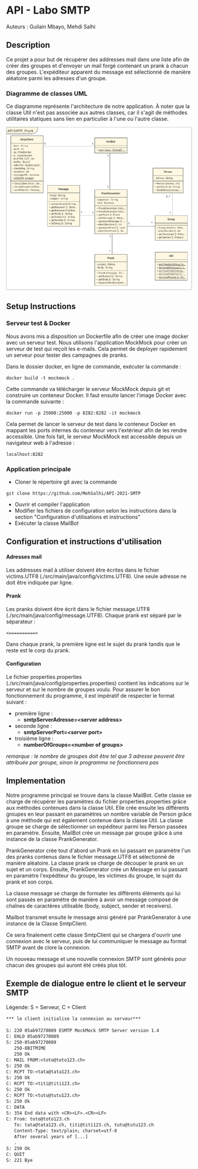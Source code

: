 # API - Labo SMTP
Auteurs :
Guilain Mbayo,
Mehdi Salhi

## Description
Ce projet a pour but de récupérer des addresses mail dans une
liste afin de créer des groupes et d'envoyer un mail forgé contenant
un prank à chacun des groupes. L'expéditeur apparent du message est 
sélectionné de manière aléatoire parmi les adresses d'un groupe.

### Diagramme de classes UML
Ce diagramme représente l'architecture de notre application. À noter que la 
classe Util n'est pas associée aux autres classes, car il s'agit de méthodes 
utilitaires statiques sans lien en particulier à l'une ou l'autre classe.

![](figures/uml-diagram.png)

## Setup Instructions

### Serveur test & Docker
Nous avons mis a disposition un Dockerfile afin de créer une image docker
avec un serveur test. Nous utilisons l'application MockMock pour créer un 
serveur de test qui reçoit les e-mails. Cela permet de deployer rapidement 
un serveur pour tester des campagnes de pranks.

Dans le dossier docker, en ligne de commande, exécuter la commande :
```
docker build -t mockmock .
```
Cette commande va télécharger le serveur MockMock depuis git et construire
un conteneur Docker. Il faut ensuite lancer l'image Docker avec la commande
suivante :
```
docker run -p 25000:25000 -p 8282:8282 -it mockmock
```
Cela permet de lancer le serveur de test dans le conteneur Docker en mappant
les ports internes du conteneur vers l'extérieur afin de les rendre
accessible. Une fois fait, le serveur MockMock est accessible depuis un
navigateur web à l'adresse :
```
localhost:8282
```

### Application principale
- Cloner le répertoire git avec la commande
```
git clone https://github.com/MehSalhi/API-2021-SMTP
```
- Ouvrir et compiler l'application
- Modifier les fichiers de configuration selon les instructions dans la section "Configuration d'utilisations et instructions"
- Exécuter la classe MailBot

## Configuration et instructions d'utilisation
#### Adresses mail
Les addresses mail à utiliser doivent être écrites dans le fichier 
victims.UTF8 (./src/main/java/config/victims.UTF8). Une seule adresse ne doit 
être indiquée par ligne.
#### Prank
Les pranks doivent être écrit dans le fichier message.UTF8
(./src/main/java/config/message.UTF8). Chaque prank est séparé par le 
séparateur :
```
<==========>
```
Dans chaque prank, la première ligne est le sujet du
prank tandis que le reste est le corp du prank.
#### Configuration
Le fichier properties.properties (./src/main/java/config/properties.properties)
contient les indications sur le serveur et sur le nombre de groupes voulu.
Pour assurer le bon fonctionnement du programme, il est impératif de 
respecter le format suivant :
- première ligne :
  - **smtpServerAdresse=\<server address\>**
- seconde ligne :
  - **smtpServerPort=\<server port\>**
- troisième ligne :
  - **numberOfGroups=\<number of groups\>**
  
*remarque : le nombre de groupes doit être tel que 3 adresse peuvent être
attribuée par groupe, sinon le programme ne fonctionnera pas*

## Implementation
Notre programme principal se trouve dans la classe MailBot. Cette classe
se charge de récupérer les paramètres du fichier properties.properties
grâce aux méthodes contenues dans la classe Util. Elle crée ensuite les
différents groupes en leur passant en paramètres un nombre variable de 
Person grâce à une méthode qui est également contenue dans la 
classe Util. La classe groupe se charge de sélectionner un expéditeur parmi
les Person passées en paramètre. Ensuite, MailBot crée un message par groupe 
grâce à une instance de la 
classe PrankGenerator.

PrankGenerator crée tout d'abord un Prank en lui passant en paramètre l'un 
des pranks contenus dans le fichier message.UTF8 et sélectionné de manière
aléatoire. La classe prank se charge de découper le prank en un sujet et
un corps. Ensuite, PrankGenerator crée un Message en lui passant en paramètre
l'expéditeur du groupe, les victimes du groupe, le sujet du prank et son corps.

La classe message se charge de formater les différents éléments qui lui sont 
passés en paramètre de manière à avoir un message composé de chaînes de caractères
utilisable (body, subject, sender et receivers).

Mailbot transmet ensuite le message ainsi généré par PrankGenerator à une
instance de la Classe SmtpClient.

Ce sera finalement cette classe SmtpClient qui se chargera d'ouvrir une connexion
avec le serveur, puis de lui communiquer le message au format SMTP avant de clore
la connexion.

Un nouveau message et une nouvelle connexion SMTP sont générés pour chacun
des groupes qui auront été créés plus tôt.

## Exemple de dialogue entre le client et le serveur SMTP
Légende: S = Serveur, C = Client

```
*** le client initialise la connexion au serveur***

S: 220 05ab97270089 ESMTP MockMock SMTP Server version 1.4
C: EHLO 05ab97270089
S: 250-05ab97270089
   250-8BITMIME
   250 Ok
C: MAIL FROM:<toto@toto123.ch>
S: 250 Ok
C: RCPT TO:<tata@tata123.ch>
S: 250 Ok
C: RCPT TO:<titi@titi123.ch>
S: 250 Ok
C: RCPT TO:<tutu@tutu123.ch>
S: 250 Ok
C: DATA
S: 354 End data with <CR><LF>.<CR><LF>
C: From: toto@toto123.ch
   To: tata@tata123.ch, titi@titi123.ch, tutu@tutu123.ch
   Content-Type: text/plain; charset=utf-8
   After several years of [...]
   .
S: 250 Ok
C: QUIT
S: 221 Bye
```

